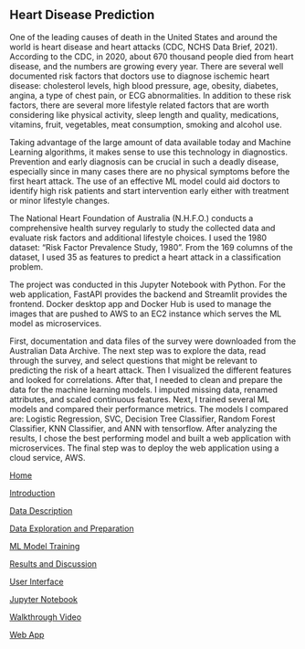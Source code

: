 ## Heart Disease Prediction

One of the leading causes of death in the United States and around the world is heart disease and heart attacks (CDC, NCHS Data Brief, 2021). According to the CDC, in 2020, about 670 thousand people died from heart disease, and the numbers are growing every year. There are several well documented risk factors that doctors use to diagnose ischemic heart disease: cholesterol levels, high blood pressure, age, obesity, diabetes, angina, a type of chest pain, or ECG abnormalities. In addition to these risk factors, there are several more lifestyle related factors that are worth considering like physical activity, sleep length and quality, medications, vitamins, fruit, vegetables, meat consumption, smoking and alcohol use.

Taking advantage of the large amount of data available today and Machine Learning algorithms, it makes sense to use this technology in diagnostics. Prevention and early diagnosis can be crucial in such a deadly disease, especially since in many cases there are no physical symptoms before the first heart attack. The use of an effective ML model could aid doctors to identify high risk patients and start intervention early either with treatment or minor lifestyle changes.

The National Heart Foundation of Australia (N.H.F.O.) conducts a comprehensive health survey regularly to study the collected data and evaluate risk factors and additional lifestyle choices. I used the 1980 dataset: “Risk Factor Prevalence Study, 1980”. From the 169 columns of the dataset, I used 35 as features to predict a heart attack in a classification problem.

The project was conducted in this Jupyter Notebook with Python. For the web application, FastAPI provides the backend and Streamlit provides the frontend. Docker desktop app and Docker Hub is used to manage the images that are pushed to AWS to an EC2 instance which serves the ML model as microservices.

First, documentation and data files of the survey were downloaded from the Australian Data Archive. The next step was to explore the data, read through the survey, and select questions that might be relevant to predicting the risk of a heart attack. Then I visualized the different features and looked for correlations. After that, I needed to clean and prepare the data for the machine learning models. I imputed missing data, renamed attributes, and scaled continuous features. Next, I trained several ML models and compared their performance metrics. The models I compared are: Logistic Regression, SVC, Decision Tree Classifier, Random Forest Classifier, KNN Classifier, and ANN with tensorflow. After analyzing the results, I chose the best performing model and built a web application with microservices. The final step was to deploy the web application using a cloud service, AWS.

[Home](http://piringer.github.io/heartdisease/index)

[Introduction](http://piringer.github.io/heartdisease/intro)

[Data Description](http://piringer.github.io/heartdisease/Project.pdf)

[Data Exploration and Preparation](http://piringer.github.io/heartdisease/exploration)

[ML Model Training](http://piringer.github.io/heartdisease/models)

[Results and Discussion](http://piringer.github.io/heartdisease/results)

[User Interface](http://piringer.github.io/heartdisease/ui)

[Jupyter Notebook](https://github.com/piringer/heartdisease/blob/main/australian2.ipynb)

[Walkthrough Video](https://www.youtube.com/watch?v=18eQWJJu3tA)

[Web App](http://ec2-52-54-129-72.compute-1.amazonaws.com:8501/)

